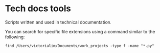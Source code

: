 # Tech docs tools

Scripts written and used in technical documentation.

You can search for specific file extensions using a command similar to the following:
```
find /Users/victorialim/Documents/work_projects -type f -name "*.py"
```
